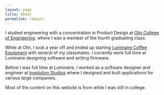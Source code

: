 ```yaml
---
layout: page
title: About
permalink: /about/
---
```


I studied engineering with a concentration in Product Design at [Olin College of Engineering](http://www.olin.edu), where I was a member of the fourth graduating class.

While at Olin, I took a year off and ended up starting [Luminaire Coffee Equipment](http://www.luminairecoffee.com) with several of my classmates. I currently work full time at Luminaire designing software and writing firmware.

Before I was full time at Luminaire, I worked as a software designer and engineer at [Involution Studios](http://www.goinvo.com) where I designed and built applications for various large companies.

Most of the content on this website is from while I was still in college.
